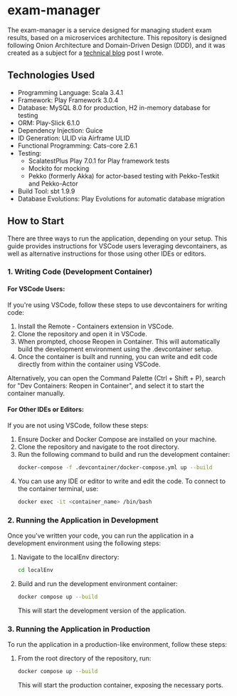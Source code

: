 # exam-manager
The exam-manager is a service designed for managing student exam results, based on a microservices architecture. This repository is designed following Onion Architecture and Domain-Driven Design (DDD), and it was created as a subject for a [technical blog](https://daichisakai.net/blog/671692eb687be14a298dc33b) post I wrote.

## Technologies Used
- Programming Language: Scala 3.4.1
- Framework: Play Framework 3.0.4
- Database: MySQL 8.0 for production, H2 in-memory database for testing
- ORM: Play-Slick 6.1.0
- Dependency Injection: Guice
- ID Generation: ULID via Airframe ULID
- Functional Programming: Cats-core 2.6.1
- Testing:
  - ScalatestPlus Play 7.0.1 for Play framework tests
  - Mockito for mocking
  - Pekko (formerly Akka) for actor-based testing with Pekko-Testkit and Pekko-Actor
- Build Tool: sbt 1.9.9
- Database Evolutions: Play Evolutions for automatic database migration

## How to Start
There are three ways to run the application, depending on your setup. This guide provides instructions for VSCode users leveraging devcontainers, as well as alternative instructions for those using other IDEs or editors.

### 1. Writing Code (Development Container)
#### For VSCode Users:
If you're using VSCode, follow these steps to use devcontainers for writing code:

1. Install the Remote - Containers extension in VSCode.
2. Clone the repository and open it in VSCode.
3. When prompted, choose Reopen in Container. This will automatically build the development environment using the .devcontainer setup.
4. Once the container is built and running, you can write and edit code directly from within the container using VSCode.

Alternatively, you can open the Command Palette (Ctrl + Shift + P), search for "Dev Containers: Reopen in Container", and select it to start the container manually.

#### For Other IDEs or Editors:
If you are not using VSCode, follow these steps:

1. Ensure Docker and Docker Compose are installed on your machine.
2. Clone the repository and navigate to the root directory.
3. Run the following command to build and run the development container:
    ~~~bash
    docker-compose -f .devcontainer/docker-compose.yml up --build
    ~~~
4. You can use any IDE or editor to write and edit the code. To connect to the container terminal, use:
    ~~~bash
    docker exec -it <container_name> /bin/bash
    ~~~

### 2. Running the Application in Development
Once you've written your code, you can run the application in a development environment using the following steps:

1. Navigate to the localEnv directory:
    ~~~bash
    cd localEnv
    ~~~

2. Build and run the development environment container:
    ~~~bash
    docker compose up --build
    ~~~
    This will start the development version of the application.

### 3. Running the Application in Production
To run the application in a production-like environment, follow these steps:

1. From the root directory of the repository, run:
    ~~~bash
    docker compose up --build
    ~~~
    This will start the production container, exposing the necessary ports.